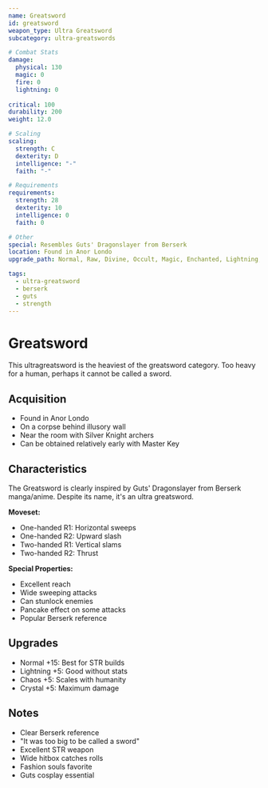 ```yaml
---
name: Greatsword
id: greatsword
weapon_type: Ultra Greatsword
subcategory: ultra-greatswords

# Combat Stats
damage:
  physical: 130
  magic: 0
  fire: 0
  lightning: 0
  
critical: 100
durability: 200
weight: 12.0

# Scaling
scaling:
  strength: C
  dexterity: D
  intelligence: "-"
  faith: "-"

# Requirements
requirements:
  strength: 28
  dexterity: 10
  intelligence: 0
  faith: 0

# Other
special: Resembles Guts' Dragonslayer from Berserk
location: Found in Anor Londo
upgrade_path: Normal, Raw, Divine, Occult, Magic, Enchanted, Lightning, Crystal, Fire, Chaos

tags:
  - ultra-greatsword
  - berserk
  - guts
  - strength
---
```


# Greatsword

This ultragreatsword is the heaviest of the greatsword category. Too heavy for a human, perhaps it cannot be called a sword.

## Acquisition
- Found in Anor Londo
- On a corpse behind illusory wall
- Near the room with Silver Knight archers
- Can be obtained relatively early with Master Key

## Characteristics
The Greatsword is clearly inspired by Guts' Dragonslayer from Berserk manga/anime. Despite its name, it's an ultra greatsword.

**Moveset:**
- One-handed R1: Horizontal sweeps
- One-handed R2: Upward slash
- Two-handed R1: Vertical slams
- Two-handed R2: Thrust

**Special Properties:**
- Excellent reach
- Wide sweeping attacks
- Can stunlock enemies
- Pancake effect on some attacks
- Popular Berserk reference

## Upgrades
- Normal +15: Best for STR builds
- Lightning +5: Good without stats
- Chaos +5: Scales with humanity
- Crystal +5: Maximum damage

## Notes
- Clear Berserk reference
- "It was too big to be called a sword"
- Excellent STR weapon
- Wide hitbox catches rolls
- Fashion souls favorite
- Guts cosplay essential